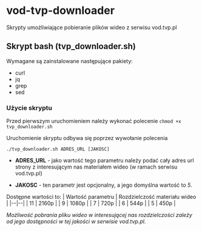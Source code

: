 # vod-tvp-downloader
Skrypty umożliwiające pobieranie plików wideo z serwisu vod.tvp.pl

## Skrypt bash (tvp_downloader.sh)
Wymagane są zainstalowane następujące pakiety:
- curl
- jq
- grep
- sed

### Użycie skryptu
Przed pierwszym uruchomieniem należy wykonać polecenie `chmod +x tvp_downloader.sh`

Uruchomienie skryptu odbywa się poprzez wywołanie polecenia

`./tvp_downloader.sh ADRES_URL [JAKOSC]`

- **ADRES_URL** - jako wartość tego parametru należy podać cały adres url strony z interesującym nas materiałem wideo (w ramach serwisu vod.tvp.pl)

- **JAKOSC** - ten parametr jest opcjonalny, a jego domyślna wartość to _5_. 

Dostępne wartości to:
| Wartość parametru | Rozdzielczość materiału wideo |
|--|--|
| 11 | 2160p |
| 9 | 1080p |
| 7 | 720p |
| 6 | 544p |
| 5 | 450p |

_Możliwość pobrania pliku wideo w interesującej nas rozdzielczości zależy od jego dostępności w tej jakości w serwisie vod.tvp.pl._
